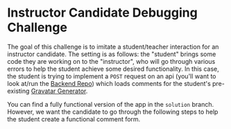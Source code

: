 # Instructor Candidate Debugging Challenge

The goal of this challenge is to imitate a student/teacher interaction for an instructor candidate. The setting is as follows: the "student" brings some code they are working on to the "instructor", who will go through various errors to help the student achieve some desired functionality. In this case, the student is trying to implement a `POST` request on an api (you'll want to look at/run the [Backend Repo](https://github.com/learn-co-curriculum/instructor-candidate-debugging-challenge-backend)) which loads comments for the student's pre-existing [Gravatar Generator](https://github.com/learn-co-curriculum/js-gravatar-creator).

You can find a fully functional version of the app in the `solution` branch. However, we want the candidate to go through the following steps to help the student create a functional comment form.
